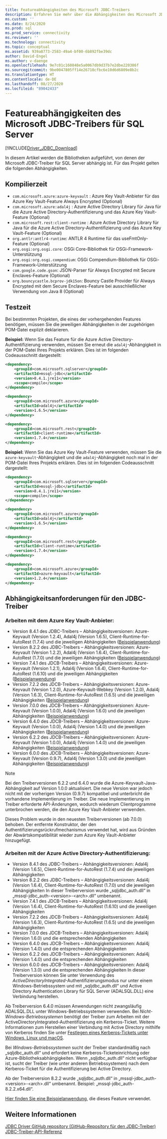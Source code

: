 ```yaml
---
title: Featureabhängigkeiten des Microsoft JDBC-Treibers
description: Erfahren Sie mehr über die Abhängigkeiten des Microsoft JDBC-Treibers für SQL Server und wie Sie ihnen gerecht werden.
ms.custom: ''
ms.date: 8/24/2020
ms.prod: sql
ms.prod_service: connectivity
ms.reviewer: ''
ms.technology: connectivity
ms.topic: conceptual
ms.assetid: 939a8773-2583-49a4-bf00-6b892fbe39dc
author: David-Engel
ms.author: v-daenge
ms.openlocfilehash: 9e7c01c160848e5a0067db9d37b7e2dbe220386f
ms.sourcegitcommit: 9be0047805ff14e26710cfbc6e10d6d6809e8b2c
ms.translationtype: HT
ms.contentlocale: de-DE
ms.lasthandoff: 08/27/2020
ms.locfileid: "89042433"
---
```

# <a name="feature-dependencies-of-the-microsoft-jdbc-driver-for-sql-server"></a>Featureabhängigkeiten des Microsoft JDBC-Treibers für SQL Server

[!INCLUDE[Driver_JDBC_Download](../../includes/driver_jdbc_download.md)]

In diesem Artikel werden die Bibliotheken aufgeführt, von denen der Microsoft JDBC-Treiber für SQL Server abhängig ist. Für das Projekt gelten die folgenden Abhängigkeiten.

## <a name="compile-time"></a>Kompilierzeit

 - `com.microsoft.azure:azure-keyvault` : Azure Key Vault-Anbieter für das Azure Key Vault-Feature Always Encrypted (Optional)
 - `com.microsoft.azure:adal4j` : Azure Active Directory Library für Java für die Azure Active Directory-Authentifizierung und das Azure Key Vault-Feature (Optional)
 - `com.microsoft.rest:client-runtime` : Azure Active Directory Library für Java für die Azure Active Directory-Authentifizierung und das Azure Key Vault-Feature (Optional)
 - `org.antlr:antlr4-runtime`: ANTLR 4 Runtime für das useFmtOnly-Feature (Optional)
 - `org.osgi:org.osgi.core`: OSGi Core-Bibliothek für OSGi-Framework-Unterstützung
 - `org.osgi:org.osgi.compendium`: OSGi Compendium-Bibliothek für OSGi-Framework-Unterstützung
 - `com.google.code.gson`: JSON-Parser für Always Encrypted mit Secure Enclaves-Feature (Optional)
 - `org.bouncycastle.bcprov-jdk15on`: Bouncy Castle Provider für Always Encrypted mit dem Secure Enclaves-Feature bei ausschließlicher Verwendung von Java 8 (Optional)

## <a name="test-time"></a>Testzeit

Bei bestimmten Projekten, die eines der vorhergehenden Features benötigen, müssen Sie die jeweiligen Abhängigkeiten in der zugehörigen POM-Datei explizit deklarieren.

**Beispiel:** Wenn Sie das Feature für die Azure Active Directory-Authentifizierung verwenden, müssen Sie erneut die `adal4j`-Abhängigkeit in der POM-Datei Ihres Projekts erklären. Dies ist im folgenden Codeausschnitt dargestellt:

```xml
<dependency>
    <groupId>com.microsoft.sqlserver</groupId>
    <artifactId>mssql-jdbc</artifactId>
    <version>8.4.1.jre11</version>
    <scope>compile</scope>
</dependency>

<dependency>
    <groupId>com.microsoft.azure</groupId>
    <artifactId>adal4j</artifactId>
    <version>1.6.5</version>
</dependency>

<dependency>
    <groupId>com.microsoft.rest</groupId>
    <artifactId>client-runtime</artifactId>
    <version>1.7.4</version>
</dependency>
```

**Beispiel:** Wenn Sie das Azure Key Vault-Feature verwenden, müssen Sie die `azure-keyvault`-Abhängigkeit und die `adal4j`-Abhängigkeit noch mal in der POM-Datei Ihres Projekts erklären. Dies ist im folgenden Codeausschnitt dargestellt:

```xml
<dependency>
    <groupId>com.microsoft.sqlserver</groupId>
    <artifactId>mssql-jdbc</artifactId>
    <version>8.4.1.jre11</version>
    <scope>compile</scope>
</dependency>

<dependency>
    <groupId>com.microsoft.azure</groupId>
    <artifactId>adal4j</artifactId>
    <version>1.6.5</version>
</dependency>

<dependency>
    <groupId>com.microsoft.rest</groupId>
    <artifactId>client-runtime</artifactId>
    <version>1.7.4</version>
</dependency>

<dependency>
    <groupId>com.microsoft.azure</groupId>
    <artifactId>azure-keyvault</artifactId>
    <version>1.2.4</version>
</dependency>
```

## <a name="dependency-requirements-for-the-jdbc-driver"></a>Abhängigkeitsanforderungen für den JDBC-Treiber

### <a name="working-with-the-azure-key-vault-provider"></a>Arbeiten mit dem Azure Key Vault-Anbieter:

- Version 8.4.1 des JDBC-Treibers – Abhängigkeitsversionen: Azure-Keyvault (Version 1.2.4), Adal4j (Version 1.6.5), Client-Runtime-for-AutoRest (1.7.4) und die jeweiligen Abhängigkeiten ([Beispielanwendung](azure-key-vault-sample-version-7.0.md))
- Version 8.2.2 des JDBC-Treibers – Abhängigkeitsversionen: Azure-Keyvault (Version 1.2.2), Adal4j (Version 1.6.4), Client-Runtime-for-AutoRest (1.7.0) und die jeweiligen Abhängigkeiten ([Beispielanwendung](azure-key-vault-sample-version-7.0.md))
- Version 7.4.1 des JDCB-Treibers – Abhängigkeitsversionen: Azure-Keyvault (Version 1.2.1), Adal4j (Version 1.6.4), Client-Runtime-for-AutoRest (1.6.10) und die jeweiligen Abhängigkeiten ([Beispielanwendung](azure-key-vault-sample-version-7.0.md))
- Version 7.2.2 des JDCB-Treibers – Abhängigkeitsversionen: Azure-Keyvault (Version 1.2.0), Azure-Keyvault-Webkey (Version 1.2.0), Adal4j (Version 1.6.3), Client-Runtime-for-AutoRest (1.6.5) und die jeweiligen Abhängigkeiten ([Beispielanwendung](azure-key-vault-sample-version-7.0.md))
- Version 7.0.0 des JDCB-Treibers – Abhängigkeitsversionen: Azure-Keyvault (Version 1.0.0), Adal4j (Version 1.6.0) und die jeweiligen Abhängigkeiten ([Beispielanwendung](azure-key-vault-sample-version-7.0.md))
- Version 6.4.0 des JDCB-Treibers – Abhängigkeitsversionen: Azure-Keyvault (Version 1.0.0), Adal4j (Version 1.4.0) und die jeweiligen Abhängigkeiten ([Beispielanwendung](azure-key-vault-sample-version-6.2.2.md))
- Version 6.2.2 des JDCB-Treibers – Abhängigkeitsversionen: Azure-Keyvault (Version 1.0.0), Adal4j (Version 1.4.0) und die jeweiligen Abhängigkeiten ([Beispielanwendung](azure-key-vault-sample-version-6.2.2.md))
- Version 6.0.0 des JDCB-Treibers – Abhängigkeitsversionen: Azure-Keyvault (Version 0.9.7), Adal4j (Version 1.3.0) und die jeweiligen Abhängigkeiten ([Beispielanwendung](azure-key-vault-sample-version-6.0.0.md))

> [!NOTE]
> Bei den Treiberversionen 6.2.2 und 6.4.0 wurde die Azure-Keyvault-Java-Abhängigkeit auf Version 1.0.0 aktualisiert. Die neue Version war jedoch nicht mit der vorherigen Version (0.9.7) kompatibel und unterbricht die vorhandene Implementierung im Treiber. Die neue Implementierung im Treiber erforderte API-Änderungen, wodurch wiederum Clientprogramme unterbrochen werden, die den Azure Key Vault-Anbieter verwenden.
>
> Dieses Problem wurde in den neuesten Treiberversionen (ab 7.0.0) behoben. Der entfernte Konstruktor, der den Authentifizierungsrückrufmechanismus verwendet hat, wird aus Gründen der Abwärtskompatibilität wieder zum Azure Key Vault-Anbieter hinzugefügt.

### <a name="working-with-azure-active-directory-authentication"></a>Arbeiten mit der Azure Active Directory-Authentifizierung:

- Version 8.4.1 des JDBC-Treibers – Abhängigkeitsversionen: Adal4j (Version 1.6.5), Client-Runtime-for-AutoRest (1.7.4) und die jeweiligen Abhängigkeiten
- Version 8.2.2 des JDBC-Treibers – Abhängigkeitsversionen: Adal4j (Version 1.6.4), Client-Runtime-for-AutoRest (1.7.0) und die jeweiligen Abhängigkeiten In dieser Treiberversion wurde „sqljdbc_auth.dll“ in „mssql-jdbc_auth-\<version>-\<arch>.dll“ umbenannt.
- Version 7.4.1 des JDCB-Treibers – Abhängigkeitsversionen: Adal4j (Version 1.6.4), Client-Runtime-for-AutoRest (1.6.10) und die jeweiligen Abhängigkeiten
- Version 7.2.2 des JDCB-Treibers – Abhängigkeitsversionen: Adal4j (Version 1.6.3), Client-Runtime-for-AutoRest (1.6.5) und die jeweiligen Abhängigkeiten
- Version 7.0.0 des JDCB-Treibers – Abhängigkeitsversionen: Adal4j (Version 1.6.0) und die entsprechenden Abhängigkeiten
- Version 6.4.0 des JDCB-Treibers – Abhängigkeitsversionen: Adal4j (Version 1.4.0) und die entsprechenden Abhängigkeiten
- Version 6.2.2 des JDCB-Treibers – Abhängigkeitsversionen: Adal4j (Version 1.4.0) und die entsprechenden Abhängigkeiten
- Version 6.0.0 des JDCB-Treibers – Abhängigkeitsversionen: Adal4j (Version 1.3.0) und die entsprechenden Abhängigkeiten In dieser Treiberversion können Sie unter Verwendung des _ActiveDirectoryIntegrated_-Authentifizierungsmodus nur unter einem Windows-Betriebssystem und mit „sqljdbc_auth.dll“ und Active Directory Authentication Library für SQL Server (ADALSQL.DLL) eine Verbindung herstellen.

Ab Treiberversion 6.4.0 müssen Anwendungen nicht zwangsläufig ADALSQL.DLL unter Windows-Betriebssystemen verwenden. Bei *Nicht-Windows-Betriebssystemen* benötigt der Treiber zum Arbeiten mit der ActiveDirectoryIntegrated-Authentifizierung ein Kerberos-Ticket. Weitere Informationen zum Herstellen einer Verbindung mit Active Directory mithilfe von Kerberos finden Sie unter [Festlegen eines Kerberos-Tickets unter Windows, Linux und macOS](connecting-using-azure-active-directory-authentication.md#set-kerberos-ticket-on-windows-linux-and-macos).

Bei *Windows-Betriebssystemen* sucht der Treiber standardmäßig nach „sqljdbc_auth.dll“ und erfordert keine Kerberos-Ticketeinrichtung oder Azure-Bibliotheksabhängigkeiten. Wenn „sqljdbc_auth.dll“ nicht verfügbar ist, sucht der Treiber (wie unter anderen Betriebssystemen) nach dem Kerberos-Ticket für die Authentifizierung bei Active Directory.

Ab der Treiberversion 8.2.2 wurde „sqljdbc_auth.dll“ in „mssql-jdbc_auth-\<version>-\<arch>.dll“ umbenannt. Beispiel: „mssql-jdbc_auth-8.2.2.x64.dll“.

[Hier finden Sie eine Beispielanwendung](connecting-using-azure-active-directory-authentication.md), die dieses Feature verwendet.

## <a name="see-also"></a>Weitere Informationen

[JDBC Driver GitHub repository (GitHub-Repository für den JDBC-Treiber)](https://github.com/microsoft/mssql-jdbc)  
[JDBC-Treiber-API-Referenz](reference/jdbc-driver-api-reference.md)
